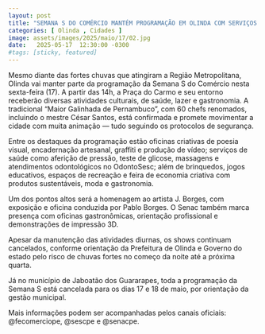 ```yaml
---
layout: post
title: "SEMANA S DO COMÉRCIO MANTÉM PROGRAMAÇÃO EM OLINDA COM SERVIÇOS GRATUITOS; SHOWS SEGUEM CANCELADOS"
categories: [ Olinda , Cidades ]
image: assets/images/2025/maio/17/02.jpg
date:   2025-05-17  12:30:00 -0300
#tags: [sticky, featured]
---
```

Mesmo diante das fortes chuvas que atingiram a Região Metropolitana, Olinda vai manter parte da programação da Semana S do Comércio nesta sexta-feira (17). A partir das 14h, a Praça do Carmo e seu entorno receberão diversas atividades culturais, de saúde, lazer e gastronomia. A tradicional “Maior Galinhada de Pernambuco”, com 60 chefs renomados, incluindo o mestre César Santos, está confirmada e promete movimentar a cidade com muita animação — tudo seguindo os protocolos de segurança.

Entre os destaques da programação estão oficinas criativas de poesia visual, encadernação artesanal, graffiti e produção de vídeo; serviços de saúde como aferição de pressão, teste de glicose, massagens e atendimentos odontológicos no OdontoSesc; além de brinquedos, jogos educativos, espaços de recreação e feira de economia criativa com produtos sustentáveis, moda e gastronomia.

Um dos pontos altos será a homenagem ao artista J. Borges, com exposição e oficina conduzida por Pablo Borges. O Senac também marca presença com oficinas gastronômicas, orientação profissional e demonstrações de impressão 3D.

Apesar da manutenção das atividades diurnas, os shows continuam cancelados, conforme orientação da Prefeitura de Olinda e Governo do estado pelo risco de chuvas fortes no começo da noite até a próxima quarta.

Já no município de Jaboatão dos Guararapes, toda a programação da Semana S está cancelada para os dias 17 e 18 de maio, por orientação da gestão municipal.

Mais informações podem ser acompanhadas pelos canais oficiais: @fecomerciope, @sescpe e @senacpe.
